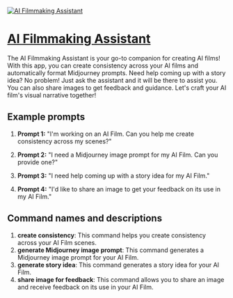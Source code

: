 [![AI Filmmaking Assistant](https://files.oaiusercontent.com/file-7Tj2QiBqd4tXSkRhQ5lrWEjP?se=2123-10-17T20%3A03%3A15Z&sp=r&sv=2021-08-06&sr=b&rscc=max-age%3D31536000%2C%20immutable&rscd=attachment%3B%20filename%3DCircle%2520-%2520Reel%2520Robot%2520Logo%2520Updated%2520%25284%2529.png&sig=JRhSYRRvR2Yx06OiIxcmPaFTj8lmdmSuxyvcyzKcNig%3D)](https://chat.openai.com/g/g-hiKxJNAlp-ai-filmmaking-assistant)

# [AI Filmmaking Assistant](https://chat.openai.com/g/g-hiKxJNAlp-ai-filmmaking-assistant)

The AI Filmmaking Assistant is your go-to companion for creating AI films! With this app, you can create consistency across your AI films and automatically format Midjourney prompts. Need help coming up with a story idea? No problem! Just ask the assistant and it will be there to assist you. You can also share images to get feedback and guidance. Let's craft your AI film's visual narrative together!

## Example prompts

1. **Prompt 1:** "I'm working on an AI Film. Can you help me create consistency across my scenes?"

2. **Prompt 2:** "I need a Midjourney image prompt for my AI Film. Can you provide one?"

3. **Prompt 3:** "I need help coming up with a story idea for my AI Film."

4. **Prompt 4:** "I'd like to share an image to get your feedback on its use in my AI Film."

## Command names and descriptions

1. **create consistency**: This command helps you create consistency across your AI Film scenes.
2. **generate Midjourney image prompt**: This command generates a Midjourney image prompt for your AI Film.
3. **generate story idea**: This command generates a story idea for your AI Film.
4. **share image for feedback**: This command allows you to share an image and receive feedback on its use in your AI Film.